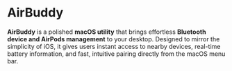 # AirBuddy
**AirBuddy** is a polished **macOS utility** that brings effortless **Bluetooth device and AirPods management** to your desktop. Designed to mirror the simplicity of iOS, it gives users instant access to nearby devices, real-time battery information, and fast, intuitive pairing directly from the macOS menu bar. 
